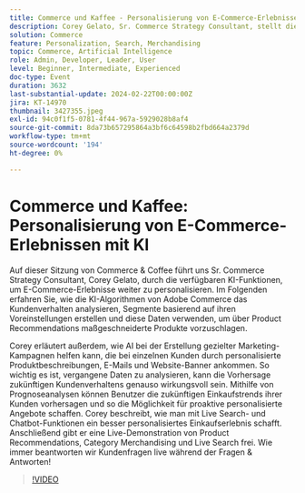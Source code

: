 ```yaml
---
title: Commerce und Kaffee - Personalisierung von E-Commerce-Erlebnissen mit KI
description: Corey Gelato, Sr. Commerce Strategy Consultant, stellt die KI-gestützten Tools von Adobe Commerce vor, einschließlich prädiktiver Analysen, Produktempfehlungen, Live Search und Chatbots, um personalisierte E-Commerce-Erlebnisse und zielgerichtete Marketing-Kampagnen zu verbessern.
solution: Commerce
feature: Personalization, Search, Merchandising
topic: Commerce, Artificial Intelligence
role: Admin, Developer, Leader, User
level: Beginner, Intermediate, Experienced
doc-type: Event
duration: 3632
last-substantial-update: 2024-02-22T00:00:00Z
jira: KT-14970
thumbnail: 3427355.jpeg
exl-id: 94c0f1f5-0781-4f44-967a-5929028b8af4
source-git-commit: 8da73b657295864a3bf6c64598b2fbd664a2379d
workflow-type: tm+mt
source-wordcount: '194'
ht-degree: 0%

---
```


# Commerce und Kaffee: Personalisierung von E-Commerce-Erlebnissen mit KI

Auf dieser Sitzung von Commerce &amp; Coffee führt uns Sr. Commerce Strategy Consultant, Corey Gelato, durch die verfügbaren KI-Funktionen, um E-Commerce-Erlebnisse weiter zu personalisieren. Im Folgenden erfahren Sie, wie die KI-Algorithmen von Adobe Commerce das Kundenverhalten analysieren, Segmente basierend auf ihren Voreinstellungen erstellen und diese Daten verwenden, um über Product Recommendations maßgeschneiderte Produkte vorzuschlagen.

Corey erläutert außerdem, wie AI bei der Erstellung gezielter Marketing-Kampagnen helfen kann, die bei einzelnen Kunden durch personalisierte Produktbeschreibungen, E-Mails und Website-Banner ankommen. So wichtig es ist, vergangene Daten zu analysieren, kann die Vorhersage zukünftigen Kundenverhaltens genauso wirkungsvoll sein. Mithilfe von Prognoseanalysen können Benutzer die zukünftigen Einkaufstrends ihrer Kunden vorhersagen und so die Möglichkeit für proaktive personalisierte Angebote schaffen. Corey beschreibt, wie man mit Live Search- und Chatbot-Funktionen ein besser personalisiertes Einkaufserlebnis schafft. Anschließend gibt er eine Live-Demonstration von Product Recommendations, Category Merchandising und Live Search frei. Wie immer beantworten wir Kundenfragen live während der Fragen &amp; Antworten!

>[!VIDEO](https://video.tv.adobe.com/v/3427493/?learn=on)
